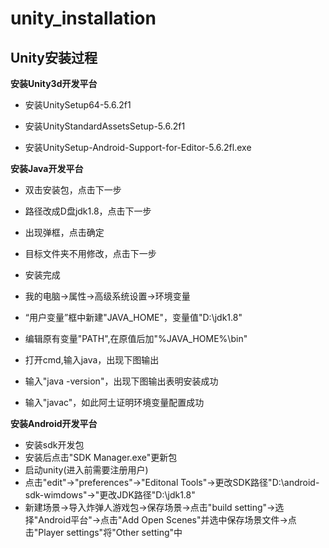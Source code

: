 # unity_installation
## Unity安装过程
**安装Unity3d开发平台**
* 安装UnitySetup64-5.6.2f1

* 安装UnityStandardAssetsSetup-5.6.2f1

* 安装UnitySetup-Android-Support-for-Editor-5.6.2fl.exe

**安装Java开发平台**
* 双击安装包，点击下一步
* 路径改成D盘jdk1.8，点击下一步
* 出现弹框，点击确定
* 目标文件夹不用修改，点击下一步
* 安装完成

* 我的电脑→属性→高级系统设置→环境变量
* “用户变量”框中新建"JAVA_HOME"，变量值"D:\jdk1.8"
* 编辑原有变量"PATH",在原值后加"%JAVA_HOME%\bin"

* 打开cmd,输入java，出现下图输出
* 输入"java -version"，出现下图输出表明安装成功
* 输入"javac"，如此阿土证明环境变量配置成功

**安装Android开发平台**
* 安装sdk开发包
* 安装后点击"SDK Manager.exe"更新包
* 启动unity(进入前需要注册用户)
* 点击"edit"→"preferences"→"Editonal Tools"→更改SDK路径"D:\android-sdk-wimdows"→"更改JDK路径"D:\jdk1.8"
* 新建场景→导入炸弹人游戏包→保存场景→点击"build setting"→选择"Android平台"→点击"Add Open Scenes"并选中保存场景文件→点击"Player settings"将"Other setting"中


